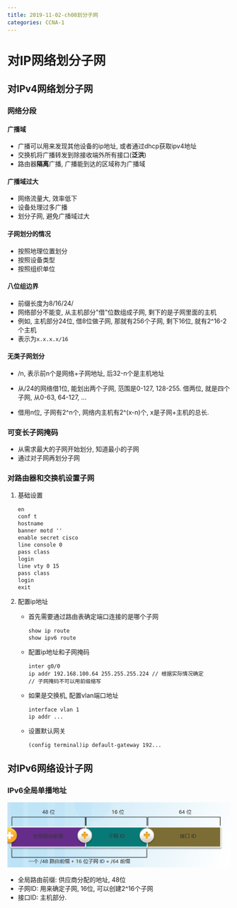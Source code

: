 ```yaml
---
title: 2019-11-02-ch08划分子网
categories: CCNA-1
---
```

# 对IP网络划分子网

## 对IPv4网络划分子网

### 网络分段

#### 广播域

* 广播可以用来发现其他设备的ip地址, 或者通过dhcp获取ipv4地址
* 交换机将广播转发到除接收端外所有接口(**泛洪**)
* 路由器**隔离**广播, 广播能到达的区域称为广播域

#### 广播域过大

* 网络流量大, 效率低下
* 设备处理过多广播
* 划分子网, 避免广播域过大

#### 子网划分的情况

* 按照地理位置划分
* 按照设备类型
* 按照组织单位

#### 八位组边界

* 前缀长度为8/16/24/
* 网络部分不能变, 从主机部分"借"位数组成子网, 剩下的是子网里面的主机
* 例如, 主机部分24位, 借8位做子网, 那就有256个子网, 剩下16位, 就有2^16-2个主机
* 表示为`x.x.x.x/16`

#### 无类子网划分

* /n, 表示前n个是网络+子网地址, 后32-n个是主机地址

* 从/24的网络借1位, 能划出两个子网, 范围是0-127, 128-255. 借两位, 就是四个子网, 从0-63, 64-127, ...
* 借用n位, 子网有2^n个, 网络内主机有2^(x-n)个, x是子网+主机的总长. 

### 可变长子网掩码

* 从需求最大的子网开始划分, 知道最小的子网
* 通过对子网再划分子网

### 对路由器和交换机设置子网

1. 基础设置

   ```
   en
   conf t
   hostname 
   banner motd ''
   enable secret cisco
   line console 0 
   pass class
   login
   line vty 0 15
   pass class
   login
   exit
   ```

2. 配置ip地址

   * 首先需要通过路由表确定端口连接的是哪个子网

     ```
     show ip route
     show ipv6 route
     ```

   * 配置ip地址和子网掩码

     ```
     inter g0/0
     ip addr 192.168.100.64 255.255.255.224 // 根据实际情况确定
     // 子网掩码不可以用前缀缩写
     ```

   * 如果是交换机, 配置vlan端口地址

     ```
     interface vlan 1
     ip addr ...
     ```

   * 设置默认网关

     ```
     (config terminal)ip default-gateway 192...
     ```

   

## 对IPv6网络设计子网

### IPv6全局单播地址

![1572763720767](2019-11-02-ch8划分子网/1572763720767.png)

* 全局路由前缀: 供应商分配的地址, 48位
* 子网ID: 用来确定子网, 16位, 可以创建2^16个子网
* 接口ID: 主机部分.